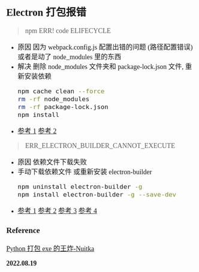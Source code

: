 <font size=4 face='楷体'>

## Electron 打包报错

> npm ERR! code ELIFECYCLE

- 原因
  因为 webpack.config.js 配置出错的问题 (路径配置错误) 或者是动了 node_modules 里的东西
- 解决
  删除 node_modules 文件夹和 package-lock.json 文件, 重新安装依赖
  ```bash
  npm cache clean --force
  rm -rf node_modules
  rm -rf package-lock.json
  npm install
  ```
- [参考 1](https://blog.51cto.com/u_15075507/4238231)
  [参考 2](https://blog.csdn.net/qq_43203949/article/details/110227650)

> ERR_ELECTRON_BUILDER_CANNOT_EXECUTE

- 原因
  依赖文件下载失败
- 手动下载依赖文件
  或重新安装 electron-builder
  ```bash
  npm uninstall electron-builder -g
  npm install electron-builder -g --save-dev
  ```
- [参考 1](https://www.jianshu.com/p/5d8ea14ce374)
  [参考 2](https://www.cnblogs.com/Sabo-dudu/p/15218366.html)
  [参考 3](https://zhuanlan.zhihu.com/p/397443494)
  [参考 4](https://github.com/electron-userland/electron-builder/issues/5134)

### Reference

[Python 打包 exe 的王炸-Nuitka](https://zhuanlan.zhihu.com/p/133303836)

**2022.08.19**
